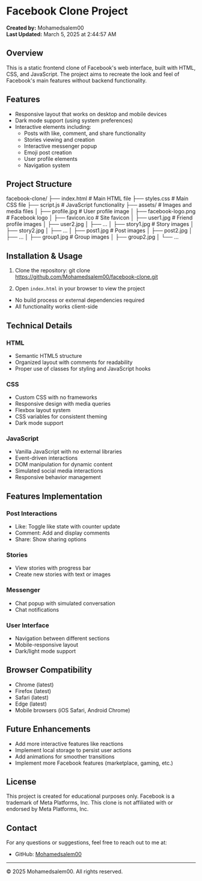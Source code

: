 # Facebook Clone Project

**Created by:** Mohamedsalem00  
**Last Updated:** March 5, 2025 at 2:44:57 AM

## Overview

This is a static frontend clone of Facebook's web interface, built with HTML, CSS, and JavaScript. The project aims to recreate the look and feel of Facebook's main features without backend functionality.

## Features

- Responsive layout that works on desktop and mobile devices
- Dark mode support (using system preferences)
- Interactive elements including:
  - Posts with like, comment, and share functionality
  - Stories viewing and creation
  - Interactive messenger popup
  - Emoji post creation
  - User profile elements
  - Navigation system

## Project Structure

facebook-clone/ 
├── index.html # Main HTML file 
├── styles.css # Main CSS file 
├── script.js # JavaScript functionality 
├── assets/ # Images and media files │
      ├── profile.jpg # User profile image 
      │
      ├── facebook-logo.png # Facebook logo 
      │
      ├── favicon.ico # Site favicon 
      │
      ├── user1.jpg # Friend profile images 
      │
      ├── user2.jpg 
      │
      ├── ... 
      │ 
      ├── story1.jpg # Story images 
      │
      ├── story2.jpg 
      │
      ├── ... 
      │
      ├── post1.jpg # Post images 
      │
      ├── post2.jpg 
      │ 
      ├── ... 
      │
      ├── group1.jpg # Group images 
      │
      ├── group2.jpg │ 
      └── ...


## Installation & Usage

1. Clone the repository:
git clone https://github.com/Mohamedsalem00/facebook-clone.git

2. Open `index.html` in your browser to view the project
- No build process or external dependencies required
- All functionality works client-side

## Technical Details

### HTML
- Semantic HTML5 structure
- Organized layout with comments for readability
- Proper use of classes for styling and JavaScript hooks

### CSS
- Custom CSS with no frameworks
- Responsive design with media queries
- Flexbox layout system
- CSS variables for consistent theming
- Dark mode support

### JavaScript
- Vanilla JavaScript with no external libraries
- Event-driven interactions
- DOM manipulation for dynamic content
- Simulated social media interactions
- Responsive behavior management

## Features Implementation

### Post Interactions
- Like: Toggle like state with counter update
- Comment: Add and display comments
- Share: Show sharing options

### Stories
- View stories with progress bar
- Create new stories with text or images

### Messenger
- Chat popup with simulated conversation
- Chat notifications

### User Interface
- Navigation between different sections
- Mobile-responsive layout
- Dark/light mode support

## Browser Compatibility

- Chrome (latest)
- Firefox (latest)
- Safari (latest)
- Edge (latest)
- Mobile browsers (iOS Safari, Android Chrome)

## Future Enhancements

- Add more interactive features like reactions
- Implement local storage to persist user actions
- Add animations for smoother transitions
- Implement more Facebook features (marketplace, gaming, etc.)

## License

This project is created for educational purposes only. Facebook is a trademark of Meta Platforms, Inc. This clone is not affiliated with or endorsed by Meta Platforms, Inc.

## Contact

For any questions or suggestions, feel free to reach out to me at:
- GitHub: [Mohamedsalem00](https://github.com/Mohamedsalem00)

---

© 2025 Mohamedsalem00. All rights reserved.